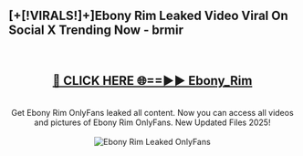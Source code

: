 <h2>[+[!VIRALS!]+]Ebony Rim Leaked Video Viral On Social X Trending Now - brmir</h2>
<br>
<div align="center">
<h2><a href="https://libra.edu.pl?Ebony_Rim" rel="nofollow">🔴 CLICK HERE 🌐==►► Ebony_Rim</a></h2>
<br>
Get Ebony Rim OnlyFans leaked all content. Now you can access all videos and pictures of Ebony Rim OnlyFans. New Updated Files 2025!
<br>
<br>
<a href="https://libra.edu.pl?Ebony_Rim" rel="nofollow" data-target="animated-image.originalLink"><img src="https://i.ibb.co.com/WyWwxjT/player-gif2.gif" alt="Ebony Rim Leaked OnlyFans" style="max-width: 100%; display: inline-block;" data-target="animated-image.originalImage"></a>
</div>
<br>